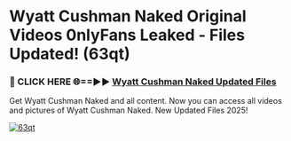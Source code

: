 # Wyatt Cushman Naked Original Videos 0nlyFans Leaked - Files Updated! (63qt)

<h3>🔴 CLICK HERE 🌐==►► <a href="https://tinyurl.com/yckcrads" rel="nofollow">Wyatt Cushman Naked Updated Files</a></h3>

Get Wyatt Cushman Naked and all content. Now you can access all videos and pictures of Wyatt Cushman Naked. New Updated Files 2025!

[![63qt](https://i.imgur.com/hpKpOFt.gif)](https://tinyurl.com/yckcrads)

